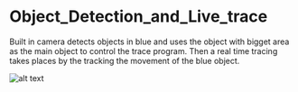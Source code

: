 # Object_Detection_and_Live_trace

Built in camera detects objects in blue and uses the object with bigget area as the main object to control the trace program. Then a real time tracing takes places by the tracking the movement of the blue object. 

![alt text](https://raw.githubusercontent.com/hussamabdellatif/Object_Detection_and_Live_trace.master/test/img.png)
